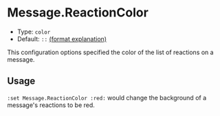 # Message.ReactionColor

- Type: `color`
- Default: `::` [(format explanation)](../Colors.md)

This configuration options specified the color of the list of reactions on a message.

## Usage
`:set Message.ReactionColor :red:` would change the background of a message's reactions to be red.
